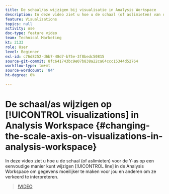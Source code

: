 ```yaml
---
title: De schaal/as wijzigen bij visualisatie in Analysis Workspace
description: In deze video ziet u hoe u de schaal (of aslimieten) van de Y-as op een lijngrafiek in de Analysis Workspace eenvoudig kunt wijzigen, zodat gegevens moeilijker te interpreteren zijn voor u en anderen.
feature: Visualizations
topics: null
activity: use
doc-type: feature video
team: Technical Marketing
kt: 2133
role: User
level: Beginner
exl-id: c76d8252-d6b7-48d7-b75e-3f8bedc50815
source-git-commit: 8fc641743bc9e07b838a22ca64ccc15344d52764
workflow-type: tm+mt
source-wordcount: '84'
ht-degree: 0%

---
```


# De schaal/as wijzigen op [!UICONTROL visualizations] in Analysis Workspace {#changing-the-scale-axis-on-visualizations-in-analysis-workspace}

In deze video ziet u hoe u de schaal (of aslimieten) voor de Y-as op een eenvoudige manier kunt wijzigen [!UICONTROL line] in de Analysis Workspace om gegevens moeilijker te maken voor jou en anderen om ze verkeerd te interpreteren.

>[!VIDEO](https://video.tv.adobe.com/v/24708/?quality=12&learn=on)
